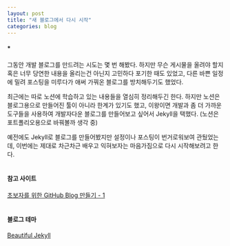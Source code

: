 ```yaml
---
layout: post
title: "새 블로그에서 다시 시작"
categories: blog
---
```


#### *
그동안 개발 블로그를 만드려는 시도는 몇 번 해봤다. 하지만 무슨 게시물을 올려야 할지 혹은 너무 당연한 내용을 올리는건 아닌지 고민하다 포기한 때도 있었고, 다른 바쁜 일정에 밀려 포스팅을 미루다가 애써 가꿔온 블로그를 방치해두기도 했었다.

최근에는 따로 노션에 학습하고 있는 내용들을 열심히 정리해두긴 한다. 하지만 노션은 블로그용으로 만들어진 툴이 아니라 한계가 있기도 했고, 이왕이면 개발과 좀 더 가까운 도구들을 사용하여 개발자다운 블로그를 만들어보고 싶어서 Jekyll을 택했다. (노션은 포트폴리오용으로 바꿔볼까 생각 중)

예전에도 Jekyll로 블로그를 만들어봤지만 설정이나 포스팅이 번거로워보여 관뒀었는데, 이번에는 제대로 차근차근 배우고 익혀보자는 마음가짐으로 다시 시작해보려고 한다.
<br><br>

#### 참고 사이트
[초보자를 위한 GitHub Blog 만들기 - 1](https://wlqmffl0102.github.io/posts/Making-Git-blogs-for-beginners-1/)
<br><br>

#### 블로그 테마
[Beautiful Jekyll](https://beautifuljekyll.com/)